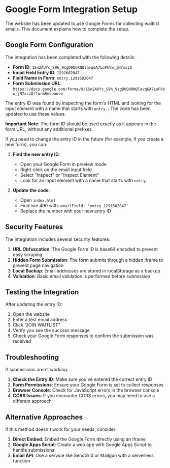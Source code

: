 # Google Form Integration Setup

The website has been updated to use Google Forms for collecting waitlist emails. This document explains how to complete the setup.

## Google Form Configuration

The integration has been completed with the following details:

- **Form ID**: `1Sn2AUYc_S9h_9sgD0QbRNQlavqGA7LoPkVw_jN7xsiQ`
- **Email Field Entry ID**: `1291602047`
- **Field Name in Form**: `entry.1291602047`
- **Form Submission URL**: `https://docs.google.com/forms/d/1Sn2AUYc_S9h_9sgD0QbRNQlavqGA7LoPkVw_jN7xsiQ/formResponse`

The entry ID was found by inspecting the form's HTML and looking for the input element with a name that starts with `entry.`. The code has been updated to use these values.

**Important Note**: The form ID should be used exactly as it appears in the form URL, without any additional prefixes.

If you need to change the entry ID in the future (for example, if you create a new form), you can:

1. **Find the new entry ID**:
   - Open your Google Form in preview mode
   - Right-click on the email input field
   - Select "Inspect" or "Inspect Element"
   - Look for an input element with a name that starts with `entry.`

2. **Update the code**:
   - Open `index.html`
   - Find line 490 with: `emailField: 'entry.1291602047'`
   - Replace the number with your new entry ID

## Security Features

The integration includes several security features:

1. **URL Obfuscation**: The Google Form ID is base64 encoded to prevent easy scraping
2. **Hidden Form Submission**: The form submits through a hidden iframe to prevent page navigation
3. **Local Backup**: Email addresses are stored in localStorage as a backup
4. **Validation**: Basic email validation is performed before submission

## Testing the Integration

After updating the entry ID:

1. Open the website
2. Enter a test email address
3. Click "JOIN WAITLIST"
4. Verify you see the success message
5. Check your Google Form responses to confirm the submission was received

## Troubleshooting

If submissions aren't working:

1. **Check the Entry ID**: Make sure you've entered the correct entry ID
2. **Form Permissions**: Ensure your Google Form is set to collect responses
3. **Browser Console**: Check for JavaScript errors in the browser console
4. **CORS Issues**: If you encounter CORS errors, you may need to use a different approach

## Alternative Approaches

If this method doesn't work for your needs, consider:

1. **Direct Embed**: Embed the Google Form directly using an iframe
2. **Google Apps Script**: Create a web app with Google Apps Script to handle submissions
3. **Email API**: Use a service like SendGrid or Mailgun with a serverless function
